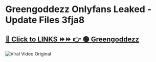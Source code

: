 
 # Greengoddezz Onlyfans Leaked - Update Files 3fja8

## <h2><a href="https://clipsfans.com/Greengoddezz&ref=git">🔗 Click to LINKS ⏩⏩ 👉 🟢 Greengoddezz </a></h2>

<a href="https://clipsfans.com/Greengoddezz&ref=git" rel="nofollow" data-target="animated-image.originalLink"><img src="https://i.ibb.co.com/xMMVF88/686577567.gif" alt="Viral Video Original" style="max-width: 100%; display: inline-block;" data-target="animated-image.originalImage"></a>

